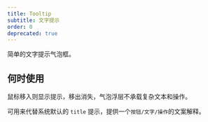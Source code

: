 ```yaml
---
title: Tooltip
subtitle: 文字提示
order: 0
deprecated: true
---
```


简单的文字提示气泡框。

## 何时使用

鼠标移入则显示提示，移出消失，气泡浮层不承载复杂文本和操作。

可用来代替系统默认的 `title` 提示，提供一个`按钮/文字/操作`的文案解释。

